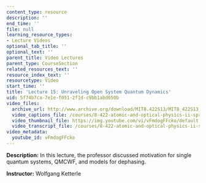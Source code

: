 ```yaml
---
content_type: resource
description: ''
end_time: ''
file: null
learning_resource_types:
- Lecture Videos
optional_tab_title: ''
optional_text: ''
parent_title: Video Lectures
parent_type: CourseSection
related_resources_text: ''
resource_index_text: ''
resourcetype: Video
start_time: ''
title: 'Lecture 15: Unraveling Open System Quantum Dynamics'
uid: 5f74b7ca-7e1e-f051-2f1d-c9bb1abd650b
video_files:
  archive_url: http://www.archive.org/download/MIT8.422S13/MIT8_422S13_lec15_300k.mp4
  video_captions_file: /courses/8-422-atomic-and-optical-physics-ii-spring-2013/9b205b587ac05be3ab5b748b712d27b5_vFmdogFFcko.vtt
  video_thumbnail_file: https://img.youtube.com/vi/vFmdogFFcko/default.jpg
  video_transcript_file: /courses/8-422-atomic-and-optical-physics-ii-spring-2013/b5239e800be2d8a25ef0de736e5bfb43_vFmdogFFcko.pdf
video_metadata:
  youtube_id: vFmdogFFcko
---
```


**Description:** In this lecture, the professor discussed motivation for single quantum systems, QMCWF, and models for dephasing.

**Instructor:** Wolfgang Ketterle